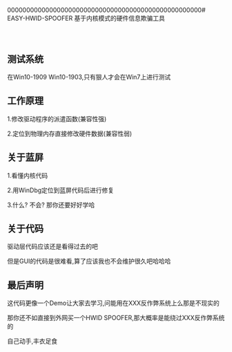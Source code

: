 000000000000000000000000000000000000000000000000000# EASY-HWID-SPOOFER
基于内核模式的硬件信息欺骗工具

<h1 align="center">
	<img src="demo.png" alt="">
	<br>
</h1>

## 测试系统
在Win10-1909 Win10-1903,只有狠人才会在Win7上进行测试

## 工作原理
1.修改驱动程序的派遣函数(兼容性强)

2.定位到物理内存直接修改硬件数据(兼容性弱)

## 关于蓝屏
1.看懂内核代码

2.用WinDbg定位到蓝屏代码后进行修复

3.什么? 不会? 那你还要好好学哈

## 关于代码
驱动层代码应该还是看得过去的吧

但是GUI的代码是很难看,算了应该我也不会维护很久吧哈哈哈

## 最后声明
这代码更像一个Demo让大家去学习,问能用在XXX反作弊系统上么那是不现实的

那你还不如直接到外网买一个HWID SPOOFER,那大概率是能绕过XXX反作弊系统的

自己动手,丰衣足食


